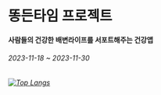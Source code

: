 # 똥든타임 프로젝트
<h4>사람들의 건강한 배변라이프를 서포트해주는 건강앱</h4>
<h6>2023-11-18 ~ 2023-11-30<h6/>

[![Top Langs](https://github-readme-stats.vercel.app/api/top-langs/?username=Jty98)](https://github.com/anuraghazra/github-readme-stats)
